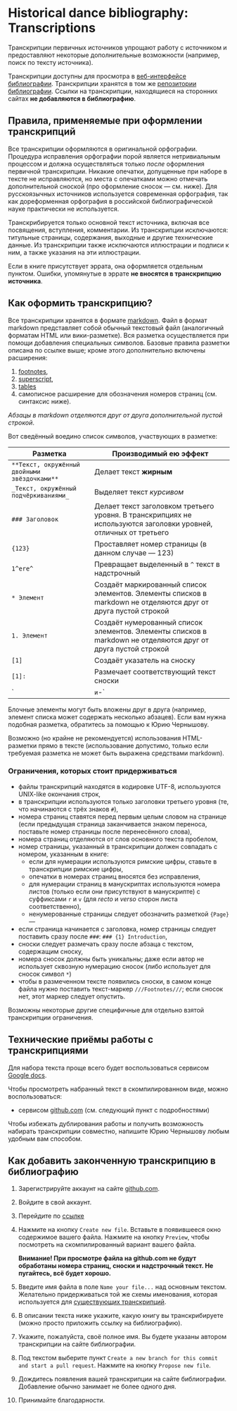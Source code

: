 # Historical dance bibliography: Transcriptions

Транскрипции первичных источников упрощают работу с источником и предоставляют некоторые дополнительные возможности (например, поиск по тексту источника).

Транскрипции доступны для просмотра в [веб-интерфейсе библиографии](https://bib.hda.org.ru/advanced-search?transcription=true). Транскрипции хранятся в том же [репозитории библиографии](https://github.com/hda-technical/dancebooks). Ссылки на транскрипции, находящиеся на сторонних сайтах **не добавляются в библиографию**.

## Правила, применяемые при оформлении транскрипций

Все транскрипции оформляются в оригинальной орфографии. Процедура исправления орфографии порой является нетривиальным процессом и должна осуществляться только _после_ оформления первичной транскрипции. Никакие опечатки, допущенные при наборе в тексте не исправляются, но места с опечатками можно отмечать дополнительной сноской (про оформление сносок — см. ниже). Для русскоязычных источников используется современная орфография, так как дореформенная орфография в российской библиографической науке практически не используется.

Транскрибируется только основной текст источника, включая все посвящения, вступления, комментарии. Из транскрипции исключаются: титульные страницы, содержания, выходные и другие технические данные. Из транскрипции также исключаются иллюстрации и подписи к ним, а также указания на эти иллюстрации.

Если в книге присутствует эррата, она оформляется отдельным пунктом. Ошибки, упомянутые в эррате **не вносятся в транскрипцию источника**.

## Как оформить транскрипцию?

Все транскрипции хранятся в формате [markdown](http://daringfireball.net/projects/markdown/syntax). Файл в формат markdown представляет собой обычный текстовый файл (аналогичный форматам HTML или вики-разметке). Вся разметка осуществляется при помощи добавления специальных символов. Базовые правила разметки описана по ссылке выше; кроме этого дополнительно включены расширения:

1. [footnotes](http://pythonhosted.org/Markdown/extensions/footnotes.html), 
2. [superscript](https://pypi.python.org/pypi/MarkdownSuperscript), 
3. [tables](http://pythonhosted.org/Markdown/extensions/tables.html)
4. самописное расширение для обозначения номеров страниц (см. синтаксис ниже).

*Абзацы в markdown отделяются друг от друга дополнительной пустой строкой*.

Вот сведённый воедино список символов, участвующих в разметке:

| Разметка | Производимый ею эффект |
| -------- | ---------------------- |
| `**Текст, окружённый двойными звёздочками**` | Делает текст **жирным** |
| `_Текст, окружённый подчёркиваниями_` | Выделяет текст _курсивом_ |
| `### Заголовок` | Делает текст заголовком третьего уровня. В транскрипциях не используются заголовки уровней, отличных от третьего |
| `{123}` | Проставляет номер страницы (в данном случае — 123) |
| `1^ere^` | Превращает выделенный в `^` текст в надстрочный |
| `* Элемент` | Создаёт маркированный список элементов. Элементы списков в markdown не отделяются друг от друга пустой строкой |
| `1. Элемент` | Создаёт нумерованный список элементов. Элементы списков в markdown не отделяются друг от друга пустой строкой |
| `[1]` | Создаёт указатель на сноску |
| `[1]:` | Размечает соответствующий текст сноски |
| `|` и `-` | Используется для разметки таблиц. См. [документацию по синтаксису](http://pythonhosted.org/Markdown/extensions/tables.html) и [пример](https://raw.githubusercontent.com/hda-technical/dancebooks/master/transcriptions/[1839, ru] А. Максин - Изучение бальных танцев.md) |

Блочные элементы могут быть вложены друг в друга (например, элемент списка может содержать несколько абзацев). Если вам нужна подобная разметка, обратитесь за помощью к Юрию Чернышову.

Возможно (но крайне не рекомендуется) использования HTML-разметки прямо в тексте (использование допустимо, только если требуемая разметка не может быть выражена средствами markdown).

### Ограничения, которых стоит придерживаться 

* файлы транскрипций находятся в кодировке UTF-8, используются UNIX-like окончания строк,
* в транскрипции используются только заголовки третьего уровня (те, что начинаются с трёх знаков `#`),
* номера страниц ставятся перед первым целым словом на странице (если предыдущая страница заканчивается знаком переноса, поставьте номер страницы после перенесённого слова),
* номера страниц отделяются от слов основного текста пробелом,
* номер страницы, указанный в транскрипции должен совпадать с номером, указанным в книге:
	* если для нумерации используются римские цифры, ставьте в транскрипции римские цифры,
	* опечатки в номерах страниц вносятся без исправления,
	* для нумерации страниц в манускриптах используются номера листов (только если они присутствуют в манускрипте) с суффиксами `r` и `v` (для _recto_ и _verso_ сторон листа соответственно),
	* ненумерованные страницы следует обозначить разметкой `{Page}` —
* если страница начинается с заголовка, номер страницы следует поставить сразу после `###`: `### {1} Introduction`,
* сноски следует размечать сразу после абзаца с текстом, содержащим сноску,
* номера сносок должны быть уникальны; даже если автор не использует сквозную нумерацию сносок (либо использует для сносок символ `*`)
* чтобы в размеченном тексте появились сноски, в самом конце файла нужно поставить текст-маркер `///Footnotes///`; если сносок нет, этот маркер следует опустить.

Возможны некоторые другие специфичные для отдельно взятой транскрипции ограничения.

## Технические приёмы работы с транскрипциями

Для набора текста проще всего будет воспользоваться сервисом [Google docs](https://docs.google.com/).

Чтобы просмотреть набранный текст в скомпилированном виде, можно воспользоваться:

* сервисом [github.com](https://github.com) (см. следующий пункт с подробностями)

Чтобы избежать дублирования работы и получить возможность набирать транскрипции совместно, напишите Юрию Чернышову любым удобным вам способом.

## Как добавить законченную транскрипцию в библиографию

1. Зарегистрируйте аккаунт на сайте [github.com](https://github.com).
2. Войдите в свой аккаунт.
3. Перейдите по [ссылке](https://github.com/hda-technical/dancebooks/tree/master/transcriptions)
4. 
	Нажмите на кнопку `Create new file`. Вставьте в появившееся окно содержимое вашего файла. Нажмите на кнопку `Preview`, чтобы посмотреть на скомпилированный вариант вашего файла. 
	
	**Внимание! При просмотре файла на github.com не будут обработаны номера страниц, сноски и надстрочный текст. Не пугайтесь, всё будет хорошо.**
5. Введите имя файла в поле `Name your file...` над основным текстом. Желательно придерживаться той же схемы именования, которая используется для [существующих транскрипций](https://github.com/hda-technical/dancebooks/tree/master/transcriptions).
5. В описании текста ниже укажите, какую книгу вы транскрибируете (можно просто приложить ссылку на библиографию).
6. Укажите, пожалуйста, своё полное имя. Вы будете указаны автором транскрипции на сайте библиографии.
7. Под текстом выберите пункт `Create a new branch for this commit and start a pull request`. Нажмите на кнопку `Propose new file`.
8. Дождитесь появления вашей транскрипции на сайте библиографии. Добавление обычно занимает не более одного дня.
9. Принимайте благодарности.
